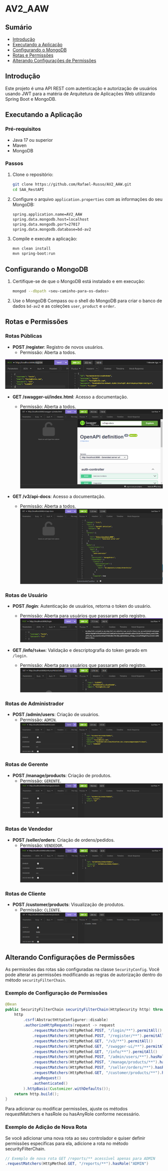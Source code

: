 # AV2_AAW

## Sumário
- [Introdução](#introdução)
- [Executando a Aplicação](#executando-a-aplicação)
- [Configurando o MongoDB](#configurando-o-mongodb)
- [Rotas e Permissões](#rotas-e-permissões)
- [Alterando Configurações de Permissões](#alterando-configurações-de-permissões)

## Introdução

Este projeto é uma API REST com autenticação e autorização de usuários usando JWT para a matéria de Arquitetura de Aplicações Web utilizando Spring Boot e MongoDB.

## Executando a Aplicação

### Pré-requisitos

- Java 17 ou superior
- Maven
- MongoDB

### Passos

1. Clone o repositório:
    ```sh
    git clone https://github.com/Rafael-Russo/AV2_AAW.git
    cd SAA_RestAPI
    ```

2. Configure o arquivo `application.properties` com as informações do seu MongoDB:
    ```properties
    spring.application.name=AV2_AAW
    spring.data.mongodb.host=localhost
    spring.data.mongodb.port=27017
    spring.data.mongodb.database=bd-av2
    ```

3. Compile e execute a aplicação:
    ```sh
    mvn clean install
    mvn spring-boot:run
    ```

## Configurando o MongoDB

1. Certifique-se de que o MongoDB está instalado e em execução:
    ```sh
    mongod --dbpath <seu-caminho-para-os-dados>
    ```

2. Use o MongoDB Compass ou o shell do MongoDB para criar o banco de dados `bd-av2` e as coleções `user`, `product` e `order`.

## Rotas e Permissões

### Rotas Públicas

- **POST /register**: Registro de novos usuários.
    - Permissão: Aberta a todos.
<img src="https://github.com/Rafael-Russo/AV2_AAW/blob/master/imgs/register.png"/>

- **GET /swagger-ui/index.html**: Acesso a documentação.
    - Permissão: Aberta a todos.
      <img src="https://github.com/Rafael-Russo/AV2_AAW/blob/master/imgs/swagger.png"/>

- **GET /v3/api-docs**: Acesso a documentação.
    - Permissão: Aberta a todos.
      <img src="https://github.com/Rafael-Russo/AV2_AAW/blob/master/imgs/v3.png"/>

### Rotas de Usuário

- **POST /login**: Autenticação de usuários, retorna o token do usuário.
    - Permissão: Aberta para usuários que passaram pelo registro.
      <img src="https://github.com/Rafael-Russo/AV2_AAW/blob/master/imgs/login.png"/>

- **GET /info/`token`**: Validação e descriptografia do token gerado em `/login`.
    - Permissão: Aberta para usuários que passaram pelo registro.
      <img src="https://github.com/Rafael-Russo/AV2_AAW/blob/master/imgs/info.png"/>

### Rotas de Administrador

- **POST /admin/users**: Criação de usuários.
    - Permissão: `ADMIN`.
      <img src="https://github.com/Rafael-Russo/AV2_AAW/blob/master/imgs/admin.png"/>

### Rotas de Gerente

- **POST /manage/products**: Criação de produtos.
    - Permissão: `GERENTE`.
      <img src="https://github.com/Rafael-Russo/AV2_AAW/blob/master/imgs/gerente.png"/>

### Rotas de Vendedor

- **POST /seller/orders**: Criação de ordens/pedidos.
    - Permissão: `VENDEDOR`.
      <img src="https://github.com/Rafael-Russo/AV2_AAW/blob/master/imgs/vendedor.png"/>

### Rotas de Cliente

- **POST /customer/products**: Visualização de produtos.
    - Permissão: `CLIENTE`.
      <img src="https://github.com/Rafael-Russo/AV2_AAW/blob/master/imgs/customer.png"/>

## Alterando Configurações de Permissões

As permissões das rotas são configuradas na classe `SecurityConfig`. Você pode alterar as permissões modificando as regras de autorização dentro do método `securityFilterChain`.

### Exemplo de Configuração de Permissões

```java
@Bean
public SecurityFilterChain securityFilterChain(HttpSecurity http) throws Exception {
    http
        .csrf(AbstractHttpConfigurer::disable)
        .authorizeHttpRequests(request -> request
            .requestMatchers(HttpMethod.POST, "/login/**").permitAll()
            .requestMatchers(HttpMethod.POST, "/register/**").permitAll()
            .requestMatchers(HttpMethod.GET, "/v3/**").permitAll()
            .requestMatchers(HttpMethod.GET, "/swagger-ui/**").permitAll()
            .requestMatchers(HttpMethod.GET, "/info/**").permitAll()
            .requestMatchers(HttpMethod.POST, "/admin/users/**").hasRole("ADMIN")
            .requestMatchers(HttpMethod.POST, "/manage/products/**").hasRole("GERENTE")
            .requestMatchers(HttpMethod.POST, "/seller/orders/**").hasRole("VENDEDOR")
            .requestMatchers(HttpMethod.GET, "/customer/products/**").hasRole("CLIENTE")
            .anyRequest()
            .authenticated()
        ).httpBasic(Customizer.withDefaults());
    return http.build();
}
```
Para adicionar ou modificar permissões, ajuste os métodos requestMatchers e hasRole ou hasAnyRole conforme necessário.

### Exemplo de Adição de Nova Rota
Se você adicionar uma nova rota ao seu controlador e quiser definir permissões específicas para ela, adicione a rota no método securityFilterChain.
```java
// Exemplo de nova rota GET /reports/** acessível apenas para ADMIN
.requestMatchers(HttpMethod.GET, "/reports/**").hasRole("ADMIN")
```

